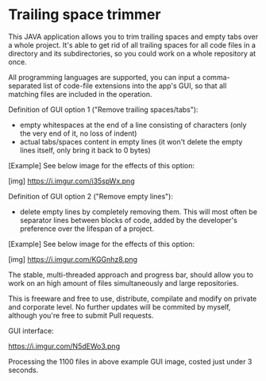 # Trailing space trimmer

This JAVA application allows you to trim trailing spaces and empty tabs over a whole project.
It's able to get rid of all trailing spaces for all code files in a directory and its subdirectories, so you could work on a whole repository at once.

All programming languages are supported, you can input a comma-separated list of code-file extensions into the app's GUI, so that all matching files are included in the operation.

Definition of GUI option 1 ("Remove trailing spaces/tabs"): 
- empty whitespaces at the end of a line consisting of characters (only the very end of it, no loss of indent)
- actual tabs/spaces content in empty lines (it won't delete the empty lines itself, only bring it back to 0 bytes)

[Example] See below image for the effects of this option:

[img] https://i.imgur.com/i35spWx.png

Definition of GUI option 2 ("Remove empty lines"):
- delete empty lines by completely removing them. This will most often be separator lines between blocks of code, added by the developer's preference over the lifespan of a project.

[Example] See below image for the effects of this option:

[img] https://i.imgur.com/KGGnhz8.png


The stable, multi-threaded approach and progress bar, should allow you to work on an high amount of files simultaneously and large repositories.

This is freeware and free to use, distribute, compilate and modify on private and corporate level. No further updates will be commited by myself, although you're free to submit Pull requests.

GUI interface:

https://i.imgur.com/N5dEWo3.png

Processing the 1100 files in above example GUI image, costed just under 3 seconds.